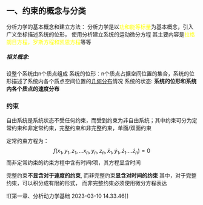 ## 一、约束的概念与分类
分析力学的基本概念和建立方法：
分析力学是以<mark style="background: transparent; color: yellow">功和能等标量</mark>为基本概念，引入广义坐标描述系统的位形，  使用分析建立系统的运动微分方程
其主要内容是<mark style="background: transparent; color: yellow">拉格朗日方程，罗斯方程和凯恩方程</mark>等等

##### 相关概念: 
设整个系统由n个质点组成
系统的位形：n个质点占据空间位置的集合，系统的位形描述了系统内各个质点空间位置的<u>几何分布</u>情况
系统的状态: **系统的位形和系统内各个质点的速度分布**

### 约束
自由系统是系统状态不受任何约束，而受到约束为非自由系统；其中约束可分为定常约束和非定常约束，完整约束和非完整约束，单面/双面约束

定常约束方程为： 
$$f(x_1,y_1,z_1,...x_n,y_n,z_n, \dot{x}_1,\dot{y}_1,\dot{z}_1 ....\dot{z}_n) = 0 $$
而非定常约束的约束方程中含有时间$t$项，其方程显含时间

完整约束**不显含对于速度的约束**, 而非完整约束**显含对时间的约束**
其中，对于完整约束，可以积分成有限的形式， 而非完整约束必须使用微分方程表达

![[第一章、分析动力学基础 2023-03-10 14.33.46]]

